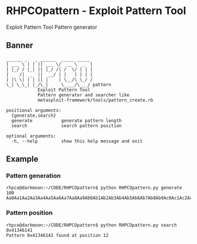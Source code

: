 # RHPCOpattern -  Exploit Pattern Tool
Exploit Pattern Tool
Pattern generator

## Banner
```
______ _   _ ______  _____ _____
| ___ \ | | || ___ \/  __ \  _  |
| |_/ / |_| || |_/ /| /  \/ | | |
|    /|  _  ||  __/ | |   | | | |
| |\ \| | | || |    | \__/\ \_/ /
\_| \_\_| |_/\_|     \____/\___/ pattern
            Exploit Pattern Tool
            Pattern generator and searcher like
            metasploit-framework/tools/pattern_create.rb

positional arguments:
  {generate,search}
  generate           generate pattern length
  search             search pattern position

optional arguments:
  -h, --help         show this help message and exit
```

## Example
### Pattern generation
```
rhpco@darkmoon:~/CODE/RHPCOpattern$ python RHPCOpattern.py generate 100
Aa0Aa1Aa2Aa3Aa4Aa5Aa6Aa7Aa8Aa9Ab0Ab1Ab2Ab3Ab4Ab5Ab6Ab7Ab8Ab9Ac0Ac1Ac2Ac3Ac4Ac5Ac6Ac7Ac8Ac9Ad0Ad1Ad2A
```
### Pattern position
```
rhpco@darkmoon:~/CODE/RHPCOpattern$ python RHPCOpattern.py search 0x41346141
Pattern 0x41346141 found at position 12
```
